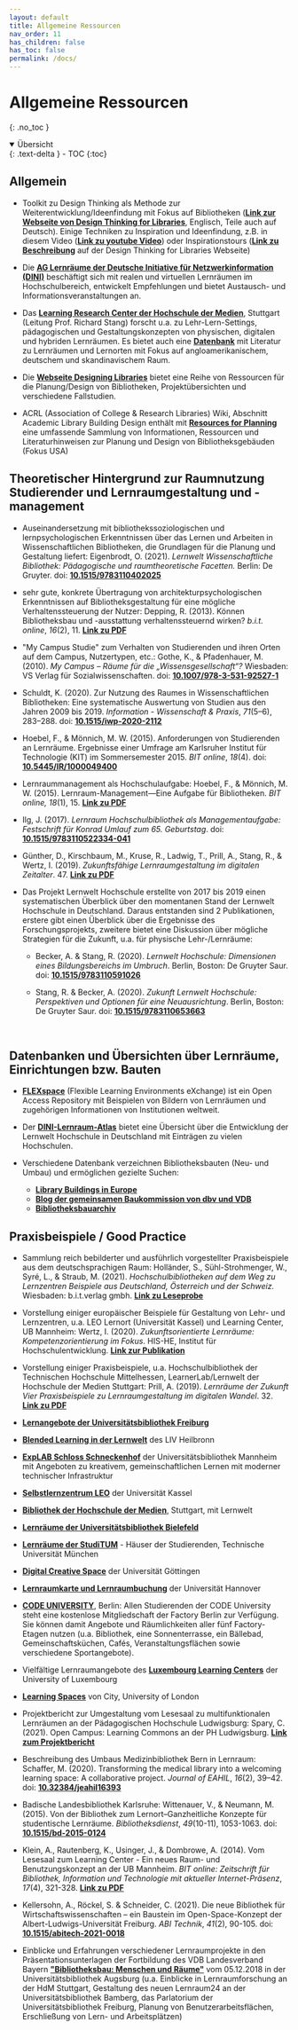 ```yaml
---
layout: default
title: Allgemeine Ressourcen
nav_order: 11
has_children: false
has_toc: false
permalink: /docs/
---
```


# Allgemeine Ressourcen
{: .no_toc }

<details open markdown="block">
  <summary>
    Übersicht
  </summary>
  {: .text-delta }
- TOC
{:toc}
</details>

## Allgemein

-   Toolkit zu Design Thinking als Methode zur Weiterentwicklung/Ideenfindung mit Fokus auf Bibliotheken (**[Link zur Webseite von Design Thinking for Libraries](http://designthinkingforlibraries.com/)**, Englisch, Teile auch auf Deutsch). Einige Techniken zu Inspiration und Ideenfindung, z.B. in diesem Video (**[Link zu youtube Video](https://www.youtube.com/watch?v=wS4MpEAxYMk)**) oder Inspirationstours (**[Link zu Beschreibung](http://designthinkingforlibraries.com/inspiration-tours)** auf der Design Thinking for Libraries Webseite)

-   Die **[AG Lernräume der Deutsche Initiative für Netzwerkinformation (DINI)](https://dini.de/ag/lernraeume/)** beschäftigt sich mit realen und virtuellen Lernräumen im Hochschulbereich, entwickelt Empfehlungen und bietet Austausch- und Informationsveranstaltungen an.

-   Das **[Learning Research Center der Hochschule der Medien](https://learning-research.center/)**, Stuttgart
    (Leitung Prof. Richard Stang) forscht u.a. zu Lehr-Lern-Settings,
    pädagogischen und Gestaltungskonzepten von physischen, digitalen
    und hybriden Lernräumen. Es bietet auch eine **[Datenbank](https://learning-research.center/database)** mit Literatur zu Lernräumen und Lernorten mit Fokus auf angloamerikanischem, deutschem und skandinavischem Raum.

-   Die **[Webseite Designing Libraries](http://www.designinglibraries.org.uk)** bietet eine Reihe von Ressourcen
    für die Planung/Design von Bibliotheken, Projektübersichten und
    verschiedene Fallstudien.

-   ACRL (Association of College & Research Libraries) Wiki, Abschnitt Academic Library Building Design enthält mit **[Resources for Planning](https://acrl.libguides.com/c.php?g=459032&amp;p=3138023&amp;preview=883d26b2b199b4901ce74829e56d2e18)** eine umfassende Sammlung von Informationen, Ressourcen und
    Literaturhinweisen zur Planung und Design von Bibliotheksgebäuden
    (Fokus USA)

## Theoretischer Hintergrund zur Raumnutzung Studierender und Lernraumgestaltung und -management

-   Auseinandersetzung mit bibliothekssoziologischen und lernpsychologischen
    Erkenntnissen über das Lernen und Arbeiten in Wissenschaftlichen
    Bibliotheken, die Grundlagen für die Planung und Gestaltung liefert:
    Eigenbrodt, O. (2021). *Lernwelt Wissenschaftliche Bibliothek: Pädagogische und raumtheoretische Facetten.* Berlin: De Gruyter. doi: **[10.1515/9783110402025](https://doi.org/10.1515/9783110402025)**


-   sehr gute, konkrete Übertragung von architekturpsychologischen
    Erkenntnissen auf Bibliotheksgestaltung für eine mögliche
    Verhaltenssteuerung der Nutzer: Depping, R. (2013). Können
    Bibliotheksbau und -ausstattung verhaltenssteuernd wirken? *b.i.t.
    online*, *16*(2), 11. **[Link zu PDF](https://www.b-i-t-online.de/heft/2013-02/fachbeitrag-depping.pdf)**

-   "My Campus Studie" zum Verhalten von Studierenden und ihren Orten
    auf dem Campus, Nutzertypen, etc.: Gothe, K., & Pfadenhauer, M.
    (2010). *My Campus – Räume für die „Wissensgesellschaft“?*
    Wiesbaden: VS Verlag für Sozialwissenschaften. doi:
    **[10.1007/978-3-531-92527-1](https://doi.org/10.1007/978-3-531-92527-1)**

-   Schuldt, K. (2020). Zur Nutzung des Raumes in Wissenschaftlichen
    Bibliotheken: Eine systematische Auswertung von Studien aus den
    Jahren 2009 bis 2019. *Information - Wissenschaft & Praxis*,
    *71*(5–6), 283–288. doi:
    **[10.1515/iwp-2020-2112](https://doi.org/10.1515/iwp-2020-2112)**

-   Hoebel, F., & Mönnich, M. W. (2015). Anforderungen von Studierenden
    an Lernräume. Ergebnisse einer Umfrage am Karlsruher Institut für
    Technologie (KIT) im Sommersemester 2015. *BIT online*, *18*(4).
    doi:
    **[10.5445/IR/1000049400](https://doi.org/10.5445/IR/1000049400)**

-   Lernraummanagement als Hochschulaufgabe: Hoebel, F., &
    Mönnich, M. W. (2015). Lernraum-Management—Eine Aufgabe für
    Bibliotheken. *BIT online, 18*(1), 15. **[Link zu PDF](http://wp11227003.server-he.de/heft/2015-01/fachbeitrag-hoebel.pdf)**

-   Ilg, J. (2017). *Lernraum Hochschulbibliothek als Managementaufgabe:
    Festschrift für Konrad Umlauf zum 65. Geburtstag*. doi:
    **[10.1515/9783110522334-041](https://doi.org/10.1515/9783110522334-041)**

-   Günther, D., Kirschbaum, M., Kruse, R., Ladwig, T., Prill, A.,
    Stang, R., & Wertz, I. (2019). *Zukunftsfähige Lernraumgestaltung
    im digitalen Zeitalter*. 47. **[Link zu PDF](https://hochschulforumdigitalisierung.de/sites/default/files/dateien/HFD_AP_44-Zukunftsfaehige_Lernraumgestaltung_Web.pdf)**

-   Das Projekt Lernwelt Hochschule erstellte von 2017 bis 2019 einen
    systematischen Überblick über den momentanen Stand der Lernwelt
    Hochschule in Deutschland. Daraus entstanden sind 2 Publikationen,
    erstere gibt einen Überblick über die Ergebnisse des
    Forschungsprojekts, zweitere bietet eine Diskussion über mögliche
    Strategien für die Zukunft, u.a. für physische Lehr-/Lernräume:

    -   Becker, A. & Stang, R. (2020). *Lernwelt Hochschule: Dimensionen
        eines Bildungsbereichs im Umbruch*. Berlin, Boston: De Gruyter
        Saur. doi: **[10.1515/9783110591026](https://doi.org/10.1515/9783110591026)**

    -   Stang, R. & Becker, A. (2020). *Zukunft Lernwelt Hochschule:
        Perspektiven und Optionen für eine Neuausrichtung*. Berlin,
        Boston: De Gruyter Saur. doi: **[10.1515/9783110653663](https://doi.org/10.1515/9783110653663)**

 

## Datenbanken und Übersichten über Lernräume, Einrichtungen bzw. Bauten

-   **[FLEXspace](http://flexspace.org/)** (Flexible Learning Environments eXchange) ist ein Open
    Access Repository mit Beispielen von Bildern von Lernräumen und
    zugehörigen Informationen von Institutionen weltweit.

-   Der **[DINI-Lernraum-Atlas](https://intern.dini.de/confluence/display/LEHO)** bietet eine Übersicht über die Entwicklung
    der Lernwelt Hochschule in Deutschland mit Einträgen zu vielen
    Hochschulen.

-   Verschiedene Datenbank verzeichnen Bibliotheksbauten (Neu- und
    Umbau) und ermöglichen gezielte Suchen:

    - **[Library Buildings in Europe](https://www.librarybuildings.eu/)**
    - **[Blog der gemeinsamen Baukommission von dbv und VDB](https://bibliotheksbau.blogspot.com/)**
    - **[Bibliotheksbauarchiv](https://bibliothek.htwk-leipzig.de/ueber-uns/kooperationen/bibliotheksbauarchiv/)**

## Praxisbeispiele / Good Practice

-   Sammlung reich bebilderter und ausführlich vorgestellter Praxisbeispiele
    aus dem deutschsprachigen Raum: Holländer, S., Sühl-Strohmenger, W., Syré,
    L., & Straub, M. (2021). *Hochschulbibliotheken auf dem Weg zu Lernzentren
    Beispiele aus Deutschland, Österreich und der Schweiz.* Wiesbaden:
    b.i.t.verlag gmbh. **[Link zu Leseprobe](https://www.b-i-t-online.de/daten/bit_Innovativ_80_Hollaender-et-al_Leseprobe.pdf)**

-   Vorstellung einiger europäischer Beispiele für Gestaltung von Lehr-
    und Lernzentren, u.a. LEO Lernort (Universität Kassel) und
    Learning Center, UB Mannheim: Wertz, I. (2020).
    *Zukunftsorientierte Lernräume: Kompetenzorientierung im Fokus*.
    HIS-HE, Institut für Hochschulentwicklung. **[Link zur Publikation](https://his-he.de/publikationen/detail/zukunftsorientierte-lernraeume)**

-   Vorstellung einiger Praxisbeispiele, u.a. Hochschulbibliothek der
    Technischen Hochschule Mittelhessen, LearnerLab/Lernwelt der
    Hochschule der Medien Stuttgart: Prill, A. (2019). *Lernräume der
    Zukunft Vier Praxisbeispiele zu Lernraumgestaltung im digitalen
    Wandel*. 32. **[Link zu PDF](https://hochschulforumdigitalisierung.de/sites/default/files/dateien/HFD_AP_45-Lernraeume_der_Zukunft_Praxisbeispiele_Web.pdf)**

-   **[Lernangebote der Universitätsbibliothek Freiburg](https://www.ub.uni-freiburg.de/lernort/)**

-   **[Blended Learning in der Lernwelt](https://www.liv-projekte.de/lernwelt)** des LIV Heilbronn

-   **[ExpLAB Schloss Schneckenhof](https://www.bib.uni-mannheim.de/standorte/explab-schloss-schneckenhof/)** der Universitätsbibliothek Mannheim mit Angeboten zu kreativem, gemeinschaftlichen Lernen mit moderner technischer Infrastruktur

-   **[Selbstlernzentrum LEO](https://www.uni-kassel.de/einrichtung/servicecenter-lehre/besser-studieren/leo-lernort)** der Universität Kassel

-   **[Bibliothek der Hochschule der Medien](https://www.hdm-stuttgart.de/bibliothek/bibliothek/arbeiten)**, Stuttgart, mit Lernwelt

-   **[Lernräume der Universitätsbibliothek Bielefeld](https://www.ub.uni-bielefeld.de/ub/learn/space/)**

-   **[Lernräume der StudiTUM](https://www.sv.tum.de/sv/das-machen-wir/projekte/studitum-haeuser-der-studierenden/)** - Häuser der Studierenden, Technische Universität München

-   **[Digital Creative Space](https://www.uni-goettingen.de/de/digital+creative+space/603458.html)** der Universität Göttingen

-   **[Lernraumkarte und Lernraumbuchung](https://www.zqs.uni-hannover.de/de/qs/lernraum/)** der Universität Hannover

-   **[CODE UNIVERSITY](https://code.berlin/de/community/)**, Berlin: Allen Studierenden der CODE University
    steht eine kostenlose Mitgliedschaft der Factory Berlin zur
    Verfügung. Sie können damit Angebote und Räumlichkeiten aller fünf
    Factory-Etagen nutzen (u.a. Bibliothek, eine Sonnenterrasse, ein
    Bällebad, Gemeinschaftsküchen, Cafés, Veranstaltungsflächen sowie
    verschiedene Sportangebote).

-   Vielfältige Lernraumangebote des **[Luxembourg Learning Centers](https://wwwde.uni.lu/luxembourg_learning_centre)** der
    University of Luxembourg

-   **[Learning Spaces](https://www.city.ac.uk/lead/learning-spaces/about)** von City, University of London

-   Projektbericht zur Umgestaltung vom Lesesaal zu multifunktionalen Lernräumen an der Pädagogischen Hochschule Ludwigsburg: Spary, C. (2021). Open Campus: Learning Commons an der PH Ludwigsburg. **[Link zum Projektbericht](https://phbl-opus.phlb.de/frontdoor/index/index/start/0/rows/10/sortfield/score/sortorder/desc/searchtype/simple/query/spary/docId/813)**

-   Beschreibung des Umbaus Medizinbibliothek Bern in Lernraum:
    Schaffer, M. (2020). Transforming the medical library into a
    welcoming learning space: A collaborative project. *Journal of
    EAHIL*, *16*(2), 39–42. doi:
    **[10.32384/jeahil16393](https://doi.org/10.32384/jeahil16393)**

-   Badische Landesbibliothek Karlsruhe: Wittenauer, V., & Neumann, M.
    (2015). Von der Bibliothek zum Lernort–Ganzheitliche Konzepte für
    studentische Lernräume. *Bibliotheksdienst*, *49*(10-11),
    1053-1063. doi: **[10.1515/bd-2015-0124](https://doi.org/10.1515/bd-2015-0124)**

-   Klein, A., Rautenberg, K., Usinger, J., & Dombrowe, A. (2014). Vom
    Lesesaal zum Learning Center - Ein neues Raum- und
    Benutzungskonzept an der UB Mannheim. *BIT online: Zeitschrift für
    Bibliothek, Information und Technologie mit aktueller
    Internet-Präsenz*, *17*(4), 321-328. **[Link zu PDF](https://www.b-i-t-online.de/heft/2014-04/fachbeitrag-rautenberg.pdf)**

-   Kellersohn, A., Röckel, S. & Schneider, C. (2021). Die neue
    Bibliothek für Wirtschaftswissenschaften – ein Baustein im
    Open-Space-Konzept der Albert-Ludwigs-Universität Freiburg. *ABI
    Technik*, *41*(2), 90-105. doi: **[10.1515/abitech-2021-0018](https://doi.org/10.1515/abitech-2021-0018)**

-   Einblicke und Erfahrungen verschiedener Lernraumprojekte in den
    Präsentationsunterlagen der Fortbildung des VDB Landesverband
    Bayern **["Bibliotheksbau: Menschen und Räume"](https://www.vdb-online.org/veranstaltungen/806/)** vom 05.12.2018 in der
    Universitätsbibliothek Augsburg (u.a. Einblicke in
    Lernraumforschung an der HdM Stuttgart, Gestaltung des neuen
    Lernraum24 an der Universitätsbibliothek Bamberg, das Parlatorium
    der Universitätsbibliothek Freiburg, Planung von
    Benutzerarbeitsflächen, Erschließung von Lern- und
    Arbeitsplätzen)
